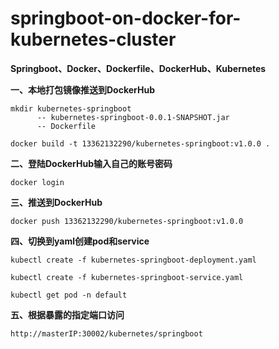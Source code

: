 # springboot-on-docker-for-kubernetes-cluster
**Springboot、Docker、Dockerfile、DockerHub、Kubernetes**

**一、本地打包镜像推送到DockerHub**

    mkdir kubernetes-springboot
          -- kubernetes-springboot-0.0.1-SNAPSHOT.jar
          -- Dockerfile
 
    docker build -t 13362132290/kubernetes-springboot:v1.0.0 .

**二、登陆DockerHub输入自己的账号密码**

    docker login
   
**三、推送到DockerHub**

    docker push 13362132290/kubernetes-springboot:v1.0.0

**四、切换到yaml创建pod和service**

    kubectl create -f kubernetes-springboot-deployment.yaml

    kubectl create -f kubernetes-springboot-service.yaml

    kubectl get pod -n default

**五、根据暴露的指定端口访问**

    http://masterIP:30002/kubernetes/springboot